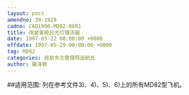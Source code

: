 ```yaml
---
layout: post
amendno: 39-1929
cadno: CAD1996-MD82-06R1
title: 改装客舱日光灯镇流器
date: 1997-05-22 00:00:00 +0800
effdate: 1997-05-29 00:00:00 +0800
tag: MD82
categories: 民航东北管理局适航处
author: 屠泽轶
---
```


##适用范围:
列在参考文件3)、4)、5)、6)上的所有MD82型飞机。

